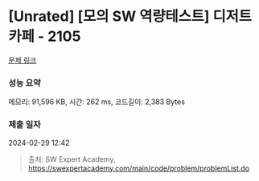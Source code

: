 # [Unrated] [모의 SW 역량테스트] 디저트 카페 - 2105 

[문제 링크](https://swexpertacademy.com/main/code/problem/problemDetail.do?contestProbId=AV5VwAr6APYDFAWu) 

### 성능 요약

메모리: 91,596 KB, 시간: 262 ms, 코드길이: 2,383 Bytes

### 제출 일자

2024-02-29 12:42



> 출처: SW Expert Academy, https://swexpertacademy.com/main/code/problem/problemList.do